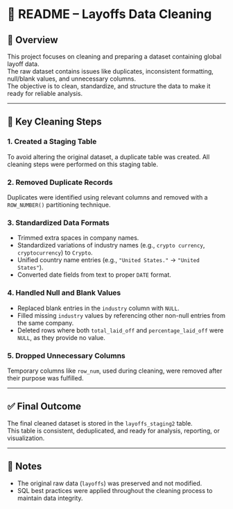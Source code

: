 # 📄 README – Layoffs Data Cleaning

## 📌 Overview
This project focuses on cleaning and preparing a dataset containing global layoff data.  
The raw dataset contains issues like duplicates, inconsistent formatting, null/blank values, and unnecessary columns.  
The objective is to clean, standardize, and structure the data to make it ready for reliable analysis.

---

## 🧼 Key Cleaning Steps

### 1. Created a Staging Table
To avoid altering the original dataset, a duplicate table was created. All cleaning steps were performed on this staging table.

### 2. Removed Duplicate Records
Duplicates were identified using relevant columns and removed with a `ROW_NUMBER()` partitioning technique.

### 3. Standardized Data Formats
- Trimmed extra spaces in company names.
- Standardized variations of industry names (e.g., `crypto currency`, `cryptocurrency`) to `Crypto`.
- Unified country name entries (e.g., `"United States."` → `"United States"`).
- Converted date fields from text to proper `DATE` format.

### 4. Handled Null and Blank Values
- Replaced blank entries in the `industry` column with `NULL`.
- Filled missing `industry` values by referencing other non-null entries from the same company.
- Deleted rows where both `total_laid_off` and `percentage_laid_off` were `NULL`, as they provide no value.

### 5. Dropped Unnecessary Columns
Temporary columns like `row_num`, used during cleaning, were removed after their purpose was fulfilled.

---

## ✅ Final Outcome
The final cleaned dataset is stored in the `layoffs_staging2` table.  
This table is consistent, deduplicated, and ready for analysis, reporting, or visualization.

---

## 📝 Notes
- The original raw data (`layoffs`) was preserved and not modified.
- SQL best practices were applied throughout the cleaning process to maintain data integrity.

